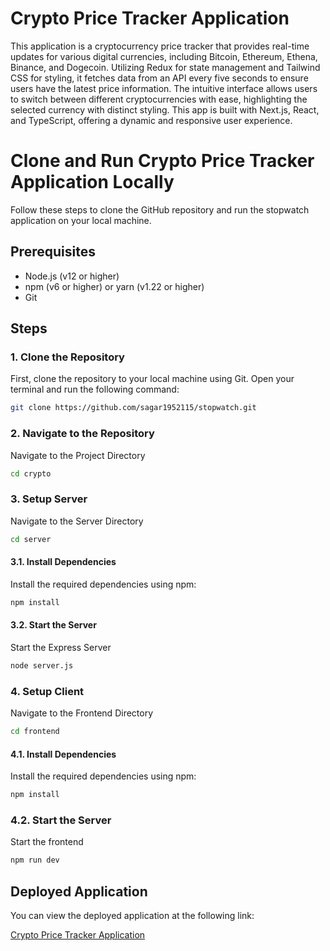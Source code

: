 # Crypto Price Tracker Application

This application is a cryptocurrency price tracker that provides real-time updates for various digital currencies, including Bitcoin, Ethereum, Ethena, Binance, and Dogecoin. Utilizing Redux for state management and Tailwind CSS for styling, it fetches data from an API every five seconds to ensure users have the latest price information. The intuitive interface allows users to switch between different cryptocurrencies with ease, highlighting the selected currency with distinct styling. This app is built with Next.js, React, and TypeScript, offering a dynamic and responsive user experience.


# Clone and Run Crypto Price Tracker Application Locally

Follow these steps to clone the GitHub repository and run the stopwatch application on your local machine.

## Prerequisites

- Node.js (v12 or higher)
- npm (v6 or higher) or yarn (v1.22 or higher)
- Git

## Steps

### 1. Clone the Repository

First, clone the repository to your local machine using Git. Open your terminal and run the following command:

```bash
git clone https://github.com/sagar1952115/stopwatch.git
```


### 2. Navigate to the Repository

Navigate to the Project Directory

```bash
cd crypto
```

### 3. Setup Server

Navigate to the Server Directory

```bash
cd server
```

#### 3.1. Install Dependencies

Install the required dependencies using npm:
```bash
npm install
```

#### 3.2. Start the Server

Start the Express Server
```bash
node server.js
```

### 4. Setup Client

Navigate to the Frontend Directory

```bash
cd frontend
```

#### 4.1. Install Dependencies

Install the required dependencies using npm:
```bash
npm install
```

### 4.2. Start the Server

Start the frontend
```bash
npm run dev
```

## Deployed Application

You can view the deployed application at the following link:

[Crypto Price Tracker Application](https://crypto-price-tracker-fomofactory.netlify.app)


